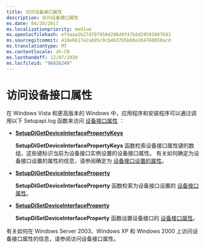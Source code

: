 ```yaml
---
title: 访问设备接口属性
description: 访问设备接口属性
ms.date: 04/20/2017
ms.localizationpriority: medium
ms.openlocfilehash: efdaaa2b27d707958d286d9f47b8d29591087693
ms.sourcegitcommit: 418e6617e2a695c9cb4b37b5b60e264760858acd
ms.translationtype: MT
ms.contentlocale: zh-CN
ms.lasthandoff: 12/07/2020
ms.locfileid: "96826249"
---
```

# <a name="accessing-device-interface-properties"></a>访问设备接口属性


在 Windows Vista 和更高版本的 Windows 中，应用程序和安装程序可以通过调用以下 Setupapi.log 函数来访问 [设备接口属性](/previous-versions/ff541409(v=vs.85)) ：

-   [**SetupDiGetDeviceInterfacePropertyKeys**](/windows/win32/api/setupapi/nf-setupapi-setupdigetdeviceinterfacepropertykeys)

    **SetupDiGetDeviceInterfacePropertyKeys** 函数检索设备接口属性键的数组，这些键标识当前为设备接口实例设置的设备接口属性。 有关如何确定为设备接口设置的属性的信息，请参阅确定为 [设备接口设置的属性](determining-which-properties-are-set-for-a-device-interface.md)。

-   [**SetupDiGetDeviceInterfaceProperty**](/windows/win32/api/setupapi/nf-setupapi-setupdigetdeviceinterfacepropertyw)

    **SetupDiGetDeviceInterfaceProperty** 函数检索为设备接口设置的 [设备接口属性](retrieving-a-device-interface-property-value.md)。

-   [**SetupDiSetDeviceInterfaceProperty**](/windows/win32/api/setupapi/nf-setupapi-setupdisetdeviceinterfacepropertyw)

    **SetupDiSetDeviceInterfaceProperty** 函数设置设备接口的 [设备接口属性](setting-a-device-interface-property-value.md)。

有关如何在 Windows Server 2003、Windows XP 和 Windows 2000 上访问设备接口属性的信息，请参阅访问设备接口属性。

 

